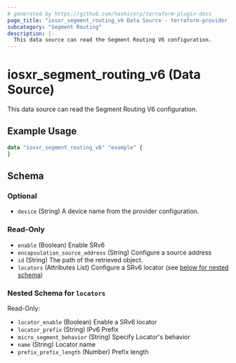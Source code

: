 ```yaml
---
# generated by https://github.com/hashicorp/terraform-plugin-docs
page_title: "iosxr_segment_routing_v6 Data Source - terraform-provider-iosxr"
subcategory: "Segment Routing"
description: |-
  This data source can read the Segment Routing V6 configuration.
---
```


# iosxr_segment_routing_v6 (Data Source)

This data source can read the Segment Routing V6 configuration.

## Example Usage

```terraform
data "iosxr_segment_routing_v6" "example" {
}
```

<!-- schema generated by tfplugindocs -->
## Schema

### Optional

- `device` (String) A device name from the provider configuration.

### Read-Only

- `enable` (Boolean) Enable SRv6
- `encapsulation_source_address` (String) Configure a source address
- `id` (String) The path of the retrieved object.
- `locators` (Attributes List) Configure a SRv6 locator (see [below for nested schema](#nestedatt--locators))

<a id="nestedatt--locators"></a>
### Nested Schema for `locators`

Read-Only:

- `locator_enable` (Boolean) Enable a SRv6 locator
- `locator_prefix` (String) IPv6 Prefix
- `micro_segment_behavior` (String) Specify Locator's behavior
- `name` (String) Locator name
- `prefix_prefix_length` (Number) Prefix length


